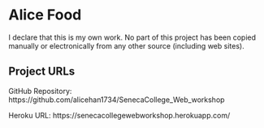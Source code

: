 # Alice Food
I declare that this is my own work. No part of this project has been
copied manually or electronically from any other source
(including web sites).

## Project URLs
<p>GitHub Repository: https://github.com/alicehan1734/SenecaCollege_Web_workshop</p>
<p>Heroku URL: https://senecacollegewebworkshop.herokuapp.com/</p>
